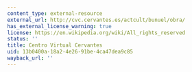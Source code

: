 ```yaml
---
content_type: external-resource
external_url: http://cvc.cervantes.es/actcult/bunuel/obra/
has_external_license_warning: true
license: https://en.wikipedia.org/wiki/All_rights_reserved
status: ''
title: Centro Virtual Cervantes
uid: 13b0400a-18a2-4e26-91be-4ca47dea9c85
wayback_url: ''
---
```

